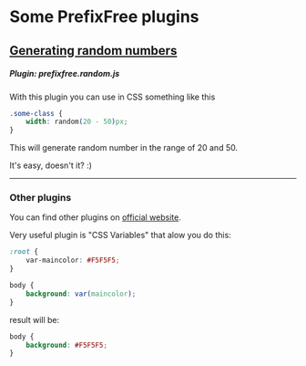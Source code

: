 # Some PrefixFree plugins
## [Generating random numbers](prefixfree.random.js)

##### Plugin: prefixfree.random.js

With this plugin you can use in CSS something like this

```css
.some-class {
	width: random(20 - 50)px;
}
```

This will generate random number in the range of 20 and 50.

It's easy, doesn't it? :)

---

### Other plugins

You can find other plugins on [official website](http://leaverou.github.io/prefixfree/#plugins).

Very useful plugin is "CSS Variables" that alow you do this:

```css
:root {
	var-maincolor: #F5F5F5;
}

body {
	background: var(maincolor);
}
```

result will be:

```css
body {
	background: #F5F5F5;
}
```